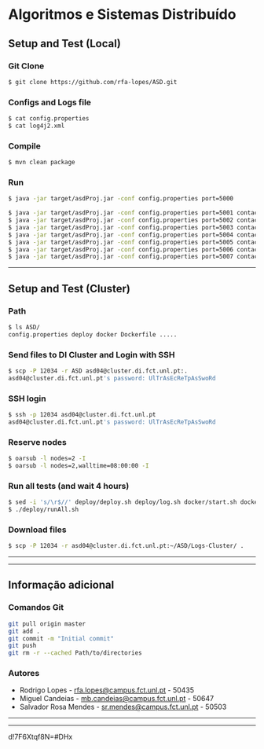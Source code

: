 # Algoritmos e Sistemas Distribuído

## Setup and Test (Local)

### Git Clone
```bash
$ git clone https://github.com/rfa-lopes/ASD.git
```

### Configs and Logs file
```bash
$ cat config.properties
$ cat log4j2.xml
```

### Compile
```bash
$ mvn clean package
```

### Run
```bash
$ java -jar target/asdProj.jar -conf config.properties port=5000
```
```bash
$ java -jar target/asdProj.jar -conf config.properties port=5001 contact=127.0.0.1:5000
$ java -jar target/asdProj.jar -conf config.properties port=5002 contact=127.0.0.1:5000
$ java -jar target/asdProj.jar -conf config.properties port=5003 contact=127.0.0.1:5000
$ java -jar target/asdProj.jar -conf config.properties port=5004 contact=127.0.0.1:5000
$ java -jar target/asdProj.jar -conf config.properties port=5005 contact=127.0.0.1:5000
$ java -jar target/asdProj.jar -conf config.properties port=5006 contact=127.0.0.1:5000
$ java -jar target/asdProj.jar -conf config.properties port=5007 contact=127.0.0.1:5000,127.0.0.1:5001
```
---

## Setup and Test (Cluster)

### Path
```bash
$ ls ASD/
config.properties deploy docker Dockerfile .....
```

### Send files to DI Cluster and Login with SSH
```bash
$ scp -P 12034 -r ASD asd04@cluster.di.fct.unl.pt:.
asd04@cluster.di.fct.unl.pt's password: UlTrAsEcReTpAsSwoRd
```

### SSH login
```bash
$ ssh -p 12034 asd04@cluster.di.fct.unl.pt
asd04@cluster.di.fct.unl.pt's password: UlTrAsEcReTpAsSwoRd
```

### Reserve nodes
```bash
$ oarsub -l nodes=2 -I
$ oarsub -l nodes=2,walltime=08:00:00 -I
```

### Run all tests (and wait 4 hours)
```bash
$ sed -i 's/\r$//' deploy/deploy.sh deploy/log.sh docker/start.sh docker/setupTc.sh deploy/setup.sh deploy/runTest.sh deploy/runAll.sh deploy/checkLogs.sh
$ ./deploy/runAll.sh
```

### Download files
```bash
$ scp -P 12034 -r asd04@cluster.di.fct.unl.pt:~/ASD/Logs-Cluster/ .
```

---
---

## Informação adicional

### Comandos Git
```bash
git pull origin master
git add .
git commit -m "Initial commit"
git push
git rm -r --cached Path/to/directories
```

### Autores
* Rodrigo Lopes - rfa.lopes@campus.fct.unl.pt - 50435
* Miguel Candeias - mb.candeias@campus.fct.unl.pt - 50647
* Salvador Rosa Mendes - sr.mendes@campus.fct.unl.pt - 50503

---
---

d!7F6Xtqf8N=#DHx